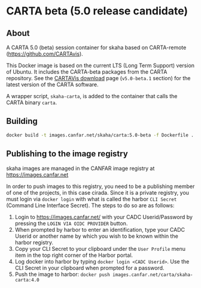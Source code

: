 # CARTA beta (5.0 release candidate)

## About

A CARTA 5.0 (beta) session container for skaha based on CARTA-remote (https://github.com/CARTAvis).

This Docker image is based on the current LTS (Long Term Support) version of Ubuntu.  It includes the CARTA-beta packages from the CARTA repository.  See the [CARTAVis download](https://cartavis.org/#download) page (`v5.0-beta.1` section) for the latest version of the CARTA software.

A wrapper script, `skaha-carta`, is added to the container that calls the CARTA binary `carta`.

## Building

```sh
docker build -t images.canfar.net/skaha/carta:5.0-beta -f Dockerfile .
```

## Publishing to the image registry

skaha images are managed in the CANFAR image registry at https://images.canfar.net

In order to push images to this registry, you need to be a publishing member of one of the projects, in this case cirada.  Since it is a private registry, you must login via `docker login` with what is called the harbor `CLI Secret` (Command Line Interface Secret).  The steps to do so are as follows:

1. Login to https://images.canfar.net/ with your CADC Userid/Password by pressing the `LOGIN VIA OIDC PROVIDER` button.
1. When prompted by harbor to enter an identification, type your CADC Userid or another name by which you wish to be known within the harbor registry.
1. Copy your CLI Secret to your clipboard under the `User Profile` menu item in the top right corner of the Harbor portal.
1. Log docker into harbor by typing `docker login <CADC Userid>`.  Use the CLI Secret in your clipboard when prompted for a password.
1. Push the image to harbor:  `docker push images.canfar.net/carta/skaha-carta:4.0`

